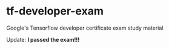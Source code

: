 # tf-developer-exam

Google's Tensorflow developer certificate exam study material


Update:
**I passed the exam!!!**
